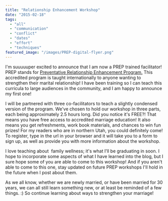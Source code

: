 ```yaml
---
title: "Relationship Enhancement Workshop"
date: "2015-02-18"
tags:
  - "all"
  - "communication"
  - "conflict"
  - "dates"
  - "effort"
  - "techniques"
featured_image: "/images/PREP-digital-flyer.png"
---
```


I'm suuuuuper excited to announce that I am now a PREP trained facilitator! PREP stands for [Preventative Relationship Enhancement Program.](https://www.prepinc.com/content/About-Us/What-Is-PREP.htm) This accredited program is taught internationally to anyone wanting to strengthen their marital relationship! I have been training so I can teach this curricula to large audiences in the community, and I am happy to announce my first one!

I will be partnered with three co-facilitators to teach a slightly condensed version of the program. We've chosen to hold our workshop in three parts, each being approximately 2.5 hours long. Did you notice it's FREE?! That means you have free access to accredited marriage education! It also means you get refreshments, work book materials, and chances to win fun prizes! For my readers who are in northern Utah, you could definitely come! To register, type in the url in your browser and it will take you to a form to sign up, as well as provide you with more information about the workshop.

I love teaching about  family wellness; it's what I'll be graduating in soon. I hope to incorporate some aspects of what I have learned into the blog, but I sure hope some of you are able to come to this workshop! And if you aren't able to come to this one, stay updated on future PREP workshops I'll hold in the future when I post about them.

As we all know, whether we are newly married, or have been married for 30 years, we can all still learn something new, or at least be reminded of a few things. :) So continue learning about ways to strengthen your marriage!
